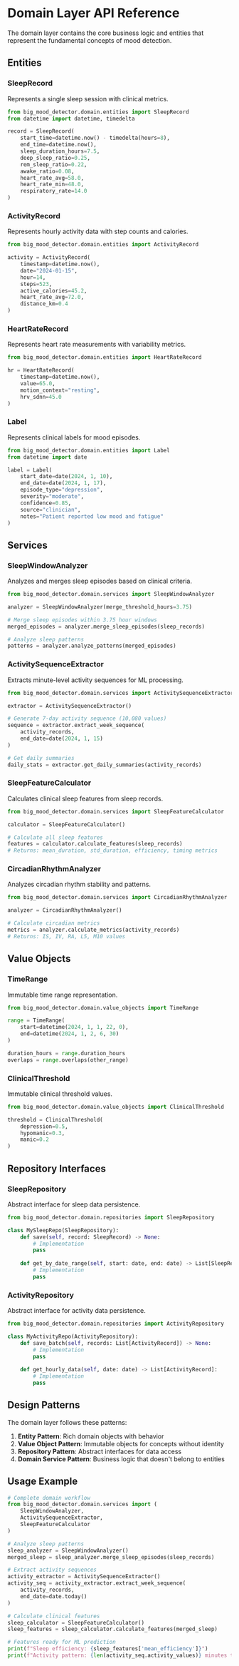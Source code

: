 # Domain Layer API Reference

The domain layer contains the core business logic and entities that represent the fundamental concepts of mood detection.

## Entities

### SleepRecord

Represents a single sleep session with clinical metrics.

```python
from big_mood_detector.domain.entities import SleepRecord
from datetime import datetime, timedelta

record = SleepRecord(
    start_time=datetime.now() - timedelta(hours=8),
    end_time=datetime.now(),
    sleep_duration_hours=7.5,
    deep_sleep_ratio=0.25,
    rem_sleep_ratio=0.22,
    awake_ratio=0.08,
    heart_rate_avg=58.0,
    heart_rate_min=48.0,
    respiratory_rate=14.0
)
```

### ActivityRecord

Represents hourly activity data with step counts and calories.

```python
from big_mood_detector.domain.entities import ActivityRecord

activity = ActivityRecord(
    timestamp=datetime.now(),
    date="2024-01-15",
    hour=14,
    steps=523,
    active_calories=45.2,
    heart_rate_avg=72.0,
    distance_km=0.4
)
```

### HeartRateRecord

Represents heart rate measurements with variability metrics.

```python
from big_mood_detector.domain.entities import HeartRateRecord

hr = HeartRateRecord(
    timestamp=datetime.now(),
    value=65.0,
    motion_context="resting",
    hrv_sdnn=45.0
)
```

### Label

Represents clinical labels for mood episodes.

```python
from big_mood_detector.domain.entities import Label
from datetime import date

label = Label(
    start_date=date(2024, 1, 10),
    end_date=date(2024, 1, 17),
    episode_type="depression",
    severity="moderate",
    confidence=0.85,
    source="clinician",
    notes="Patient reported low mood and fatigue"
)
```

## Services

### SleepWindowAnalyzer

Analyzes and merges sleep episodes based on clinical criteria.

```python
from big_mood_detector.domain.services import SleepWindowAnalyzer

analyzer = SleepWindowAnalyzer(merge_threshold_hours=3.75)

# Merge sleep episodes within 3.75 hour windows
merged_episodes = analyzer.merge_sleep_episodes(sleep_records)

# Analyze sleep patterns
patterns = analyzer.analyze_patterns(merged_episodes)
```

### ActivitySequenceExtractor

Extracts minute-level activity sequences for ML processing.

```python
from big_mood_detector.domain.services import ActivitySequenceExtractor

extractor = ActivitySequenceExtractor()

# Generate 7-day activity sequence (10,080 values)
sequence = extractor.extract_week_sequence(
    activity_records,
    end_date=date(2024, 1, 15)
)

# Get daily summaries
daily_stats = extractor.get_daily_summaries(activity_records)
```

### SleepFeatureCalculator

Calculates clinical sleep features from sleep records.

```python
from big_mood_detector.domain.services import SleepFeatureCalculator

calculator = SleepFeatureCalculator()

# Calculate all sleep features
features = calculator.calculate_features(sleep_records)
# Returns: mean_duration, std_duration, efficiency, timing metrics
```

### CircadianRhythmAnalyzer

Analyzes circadian rhythm stability and patterns.

```python
from big_mood_detector.domain.services import CircadianRhythmAnalyzer

analyzer = CircadianRhythmAnalyzer()

# Calculate circadian metrics
metrics = analyzer.calculate_metrics(activity_records)
# Returns: IS, IV, RA, L5, M10 values
```

## Value Objects

### TimeRange

Immutable time range representation.

```python
from big_mood_detector.domain.value_objects import TimeRange

range = TimeRange(
    start=datetime(2024, 1, 1, 22, 0),
    end=datetime(2024, 1, 2, 6, 30)
)

duration_hours = range.duration_hours
overlaps = range.overlaps(other_range)
```

### ClinicalThreshold

Immutable clinical threshold values.

```python
from big_mood_detector.domain.value_objects import ClinicalThreshold

threshold = ClinicalThreshold(
    depression=0.5,
    hypomanic=0.3,
    manic=0.2
)
```

## Repository Interfaces

### SleepRepository

Abstract interface for sleep data persistence.

```python
from big_mood_detector.domain.repositories import SleepRepository

class MySleepRepo(SleepRepository):
    def save(self, record: SleepRecord) -> None:
        # Implementation
        pass
    
    def get_by_date_range(self, start: date, end: date) -> List[SleepRecord]:
        # Implementation
        pass
```

### ActivityRepository

Abstract interface for activity data persistence.

```python
from big_mood_detector.domain.repositories import ActivityRepository

class MyActivityRepo(ActivityRepository):
    def save_batch(self, records: List[ActivityRecord]) -> None:
        # Implementation
        pass
    
    def get_hourly_data(self, date: date) -> List[ActivityRecord]:
        # Implementation
        pass
```

## Design Patterns

The domain layer follows these patterns:

1. **Entity Pattern**: Rich domain objects with behavior
2. **Value Object Pattern**: Immutable objects for concepts without identity
3. **Repository Pattern**: Abstract interfaces for data access
4. **Domain Service Pattern**: Business logic that doesn't belong to entities

## Usage Example

```python
# Complete domain workflow
from big_mood_detector.domain.services import (
    SleepWindowAnalyzer,
    ActivitySequenceExtractor,
    SleepFeatureCalculator
)

# Analyze sleep patterns
sleep_analyzer = SleepWindowAnalyzer()
merged_sleep = sleep_analyzer.merge_sleep_episodes(sleep_records)

# Extract activity sequences
activity_extractor = ActivitySequenceExtractor()
activity_seq = activity_extractor.extract_week_sequence(
    activity_records,
    end_date=date.today()
)

# Calculate clinical features
sleep_calculator = SleepFeatureCalculator()
sleep_features = sleep_calculator.calculate_features(merged_sleep)

# Features ready for ML prediction
print(f"Sleep efficiency: {sleep_features['mean_efficiency']}")
print(f"Activity pattern: {len(activity_seq.activity_values)} minutes tracked")
```
